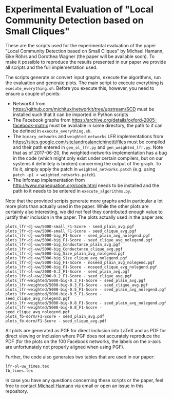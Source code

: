 Experimental Evaluation of "Local Community Detection based on Small Cliques"
=============================================================================

These are the scripts used for the experimental evaluation of the paper "Local Community Detection based on Small Cliques" by Michael Hamann, Eike Röhrs and Dorothea Wagner (the paper will be available soon).
To make it possible to reproduce the results presented in our paper we provide all scripts and the full implementation used.

The scripts generate or convert input graphs, execute the algorithms, run the evaluation and generate plots.
The main script to execute everything is `execute_everything.sh`.
Before you execute this, however, you need to ensure a couple of points:

 * NetworKit from https://github.com/michitux/networkit/tree/upstream/SCD must be installed such that it can be imported in Python scripts
 * The Facebook graphs from https://archive.org/details/oxford-2005-facebook-matrix must be available in some directory, the path to it can be defined in `execute_everything.sh`.
 * The `binary_networks` and `weighted_networks` LFR implementations from https://sites.google.com/site/andrealancichinetti/files must be compiled and their path entered in `gen_ol_lfr.py` and `gen_weighted_lfr.py`. Note that as of 2017-06-20, the weighted-networks implementation has a bug in the code (which might only exist under certain compilers, but on our systems it definitely is broken) concerning the output of the graph. To fix it, simply apply the patch in `weighted_networks.patch` (e.g. using `patch -p1 < weighted_networks.patch`).
 * The Infomap implementation from http://www.mapequation.org/code.html needs to be installed and the path to it needs to be entered in `execute_algorithms.py`.


Note that the provided scripts generate more graphs and in particular a lot more plots than actually used in the paper.
While the other plots are certainly also interesting, we did not feel they contributed enough value to justify their inclusion in the paper.
The plots actually used in the paper are:

```
plots_lfr-dj-uw/5000-small_F1-Score - seed_plain_avg.pgf
plots_lfr-dj-uw/5000-small_F1-Score - seed_clique_avg.pgf
plots_lfr-dj-uw/5000-big_F1-Score - seed_plain_avg_nolegend.pgf
plots_lfr-dj-uw/5000-big_F1-Score - seed_clique_avg_nolegend.pgf
plots_lfr-dj-uw/5000-big_Conductance_plain_avg.pgf
plots_lfr-dj-uw/5000-big_Conductance_clique_avg.pgf
plots_lfr-dj-uw/5000-big_Size_plain_avg_nolegend.pgf
plots_lfr-dj-uw/5000-big_Size_clique_avg_nolegend.pgf
plots_lfr-dj-uw/5000-big_F1-Score - noseed_plain_avg_nolegend.pgf
plots_lfr-dj-uw/5000-big_F1-Score - noseed_clique_avg_nolegend.pgf
plots_lfr-ol-uw/2000-0.2_F1-Score - seed_plain_avg.pgf
plots_lfr-ol-uw/2000-0.2_F1-Score - seed_clique_avg.pgf
plots_lfr-weighted/5000-big-0.3_F1-Score - seed_plain_avg.pgf
plots_lfr-weighted/5000-big-0.3_F1-Score - seed_clique_avg.pgf
plots_lfr-weighted/5000-big-0.5_F1-Score - seed_plain_avg_nolegend.pgf
plots_lfr-weighted/5000-big-0.5_F1-Score - seed_clique_avg_nolegend.pgf
plots_lfr-weighted/5000-big-0.8_F1-Score - seed_plain_avg_nolegend.pgf
plots_lfr-weighted/5000-big-0.8_F1-Score - seed_clique_avg_nolegend.pgf
plots_fb-dorm/F1-Score - seed_plain_avg.pdf
plots_fb-dorm/F1-Score - seed_clique_avg.pdf
```

All plots are generated as PGF for direct inclusion into LaTeX and as PDF for direct viewing or inclusion where PGF does not accurately reproduce the PDF (for the plots on the 100 Facebook networks, the labels on the x-axis are unfortunately not properly aligned when using PGF).

Further, the code also generates two tables that are used in our paper:

```
lfr-ol-uw_times.tex
fb_times.tex
```

In case you have any questions concerning these scripts or the paper, feel free to contact [Michael Hamann](michael.hamann@kit.edu) via email or open an issue in this repository.
